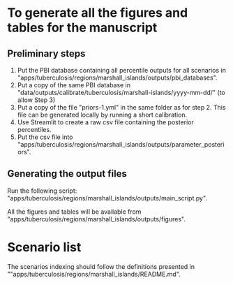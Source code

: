# To generate all the figures and tables for the manuscript

## Preliminary steps
1. Put the PBI database containing all percentile outputs for all scenarios in "apps/tuberculosis/regions/marshall_islands/outputs/pbi_databases". 
2. Put a copy of the same PBI database in "data/outputs/calibrate/tuberculosis/marshall-islands/yyyy-mm-dd/" (to allow Step 3)
3. Put a copy of the file "priors-1.yml" in the same folder as for step 2. This file can be generated locally by running a short calibration.
4. Use Streamlit to create a raw csv file containing the posterior percentiles.
5. Put the csv file into "apps/tuberculosis/regions/marshall_islands/outputs/parameter_posteriors".


## Generating the output files
Run the following script: "apps/tuberculosis/regions/marshall_islands/outputs/main_script.py".

All the figures and tables will be available from "apps/tuberculosis/regions/marshall_islands/outputs/figures". 


# Scenario list
The scenarios indexing should follow the definitions presented in ""apps/tuberculosis/regions/marshall_islands/README.md".
